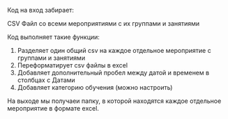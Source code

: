 Код на вход забирает:

CSV Файл со всеми мероприятиями с их группами и занятиями

Код выполняет такие функции:

1. Разделяет один общий csv на каждое отдельное мероприятие с группами и занятиями
2. Переформатирует csv файлы в excel
3. Добавляет дополнительный пробел между датой и временем в столбцах с Датами
4. Добавляет категорию обучения (можно настроить)

На выходе мы получаеи папку, в которой находятся каждое отдельное мероприятие в формате excel.
